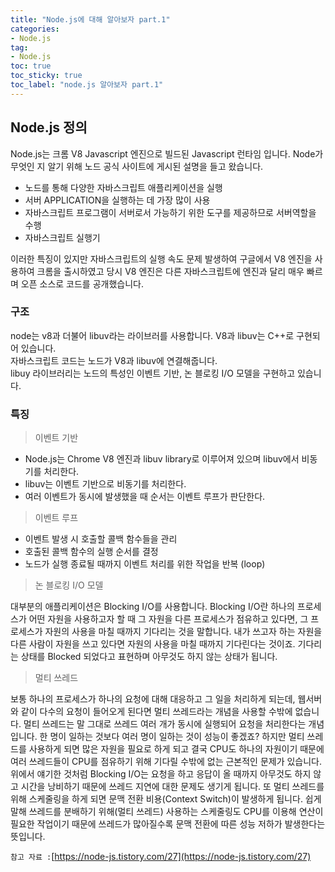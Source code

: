 ```yaml
---
title: "Node.js에 대해 알아보자 part.1"
categories:
- Node.js
tag:
- Node.js
toc: true 
toc_sticky: true
toc_label: "node.js 알아보자 part.1"
---
```


## Node.js 정의
Node.js는 크롬 V8 Javascript 엔진으로 빌드된 Javascript 런타임 입니다. Node가 무엇인 지 알기 위해 노드 공식 사이트에 게시된 설명을 들고 왔습니다.
<br>
- 노드를 통해 다양한 자바스크립트 애플리케이션을 실행
- 서버 APPLICATION을 실행하는 데 가장 많이 사용
- 자바스크립트 프로그램이 서버로서 가능하기 위한 도구를 제공하므로 서버역할을 수행
- 자바스크립트 실행기

이러한 특징이 있지만 자바스크립트의 실행 속도 문제 발생하여 구글에서 V8 엔진을 사용하여 크롬을 출시하였고 당시 V8 엔진은 다른 자바스크립트에 엔진과 
달리 매우 빠르며 오픈 소스로 코드를 공개했습니다.

### 구조 

node는 v8과 더불어 libuv라는 라이브러를 사용합니다. V8과 libuv는 C++로 구현되어 있습니다. 
<br> 자바스크립트 코드는 노드가 V8과 libuv에 연결해줍니다.
<br> libuy 라이브러리는 노드의 특성인 이벤트 기반, 논 블로킹 I/O 모델을 구현하고 있습니다.

### 특징

> 이벤트 기반
- Node.js는 Chrome V8 엔진과 libuv library로 이루어져 있으며 libuv에서 비동기를 처리한다.
- libuv는 이벤트 기반으로 비동기를 처리한다.
- 여러 이벤트가 동시에 발생했을 때 순서는 이벤트 루프가 판단한다.

> 이벤트 루프
- 이벤트 발생 시 호출할 콜백 함수들을 관리
- 호출된 콜백 함수의 실행 순서를 결정
- 노드가 실행 종료될 때까지 이벤트 처리를 위한 작업을 반복 (loop)

> 논 블로킹 I/O 모델

대부분의 애플리케이션은 Blocking I/O를 사용합니다. Blocking I/O란 하나의 프로세스가 어떤 자원을 사용하고자 할 때 그 자원을 다른 프로세스가 점유하고 있다면, 그 프로세스가 자원의 사용을 마칠 때까지 기다리는 것을 말합니다.
내가 쓰고자 하는 자원을 다른 사람이 자원을 쓰고 있다면 자원의 사용을 마칠 때까지 기다린다는 것이죠.
기다리는 상태를 Blocked 되었다고 표현하며 아무것도 하지 않는 상태가 됩니다.
> 멀티 쓰레드

보통 하나의 프로세스가 하나의 요청에 대해 대응하고 그 일을 처리하게 되는데, 웹서버와 같이 다수의 요청이 들어오게 된다면 멀티 쓰레드라는 개념을 사용할 수밖에 없습니다.
멀티 쓰레드는 말 그대로 쓰레드 여러 개가 동시에 실행되어 요청을 처리한다는 개념입니다.
한 명이 일하는 것보다 여러 명이 일하는 것이 성능이 좋겠죠?
하지만 멀티 쓰레드를 사용하게 되면 많은 자원을 필요로 하게 되고 결국 CPU도 하나의 자원이기 때문에 여러 쓰레드들이 CPU를 점유하기 위해 기다릴 수밖에 없는 근본적인 문제가 있습니다.
위에서 얘기한 것처럼 Blocking I/O는 요청을 하고 응답이 올 때까지 아무것도 하지 않고 시간을 낭비하기 때문에 쓰레드 지연에 대한 문제도 생기게 됩니다.
또 멀티 쓰레드를 위해 스케줄링을 하게 되면 문맥 전환 비용(Context Switch)이 발생하게 됩니다.
쉽게 말해 쓰레드를 분배하기 위해(멀티 쓰레드) 사용하는 스케줄링도 CPU를 이용해 연산이 필요한 작업이기 때문에 쓰레드가 많아질수록 문맥 전환에 따른 성능 저하가 발생한다는 뜻입니다.

 
`참고 자료 :`[https://node-js.tistory.com/27](https://node-js.tistory.com/27)